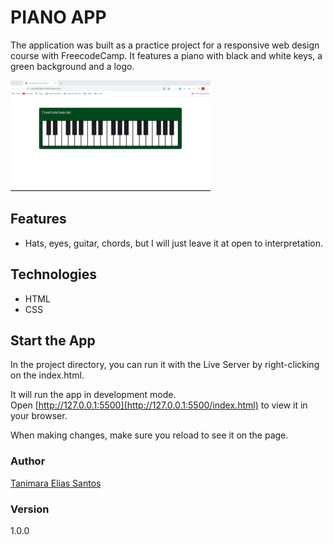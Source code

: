 # PIANO APP

The application was built as a practice project for a responsive web design course with FreecodeCamp. It features a piano with black and white keys, a green background and a logo.

![piano app - Tanimara Elias Santos](piano-app-showcase.gif)

## Features

- Hats, eyes, guitar, chords, but I will just leave it at open to interpretation.

## Technologies

- HTML
- CSS

## Start the App

In the project directory, you can run it with the Live Server by right-clicking on the index.html.

It will run the app in development mode.\
Open [http://127.0.0.1:5500](http://127.0.0.1:5500/index.html) to view it in your browser.

When making changes, make sure you reload to see it on the page.

### Author

[Tanimara Elias Santos](https://github.com/tanimaraeliassantos)

### Version

1.0.0
